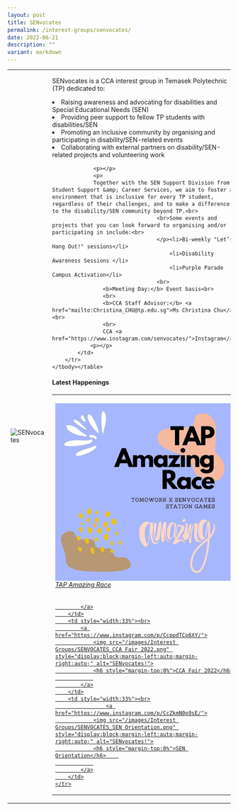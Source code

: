 ```yaml
---
layout: post
title: SENvocates
permalink: /interest-groups/senvocates/
date: 2022-06-21
description: ""
variant: markdown
---
```

<div>
    <table>
        <tbody><tr>
            <td style="width:47%"><img src="https://hosting.photobucket.com/images/i/tracyng81/SENvocates_2.jpeg?width=590&amp;height=590&amp;fit=bounds" style="display:block;margin-left:auto;margin-right:auto;" alt="SENvocates"></td>
            <td>
                <p>
                    SENvocates is a CCA interest group in Temasek Polytechnic (TP) dedicated to:
                   </p><li>Raising awareness and advocating for disabilities and Special Educational Needs (SEN)</li>    
									<li>Providing peer support to fellow TP students with disabilities/SEN</li>
											<li>Promoting an inclusive community by organising and participating in disability/SEN-related events</li>
								<li>Collaborating with external partners on disability/SEN-related projects and volunteering work</li>
                     
                 <p></p>
                 <p>
                 Together with the SEN Support Division from Student Support &amp; Career Services, we aim to foster an environment that is inclusive for every TP student, regardless of their challenges, and to make a difference to the disability/SEN community beyond TP.<br>
									 <br>Some events and projects that you can look forward to organising and/or participating in include:<br>	
									 </p><li>Bi-weekly "Let’s Hang Out!" sessions</li>
									 	 <li>Disability Awareness Sessions </li>
									 	 <li>Purple Parade Campus Activation</li>
									 <br>
                    <b>Meeting Day:</b> Event basis<br>
                    <br>
                    <b>CCA Staff Advisor:</b> <a href="mailto:Christina_CHU@tp.edu.sg">Ms Christina Chu</a><br>
                    <br>
                    CCA <a href="https://www.instagram.com/senvocates/">Instagram</a>
                <p></p>
            </td>
        </tr>
    </tbody></table>
</div>

#### Latest Happenings

<table>
    <tbody><tr>
        <td style="width:33%"><br>
            <a href="https://www.instagram.com/p/CdvHcGmJJlX/">
                <img src="/images/Interest Groups/SENVOCATES_TAP Amazing Race.png" style="display:block;margin-left:auto;margin-right:auto;" alt="SENvocates!">
                <h6 style="margin-top:0%">TAP Amazing Race</h6>
                
            </a>
        </td>
        <td style="width:33%"><br>
            <a href="https://www.instagram.com/p/CcppdTCp6XY/">
                <img src="/images/Interest Groups/SENVOCATES_CCA Fair 2022.png" style="display:block;margin-left:auto;margin-right:auto;" alt="SENvocates!">
                <h6 style="margin-top:0%">CCA Fair 2022</h6>    
                
            </a>
        </td>
        <td style="width:33%"><br>
					<a href="https://www.instagram.com/p/CcZkmN0p9sE/">
                <img src="/images/Interest Groups/SENVOCATES_SEN Orientation.png" style="display:block;margin-left:auto;margin-right:auto;" alt="SENvocates!">
                <h6 style="margin-top:0%">SEN Orientation</h6>    
                
            </a>
        </td>
    </tr>
</tbody></table>